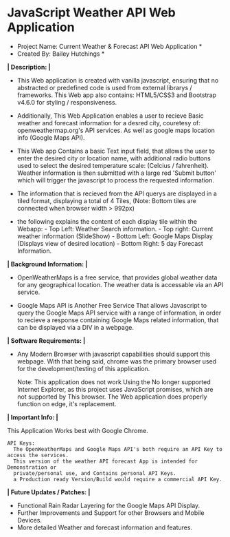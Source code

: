 # JavaScript Weather API Web Application

* Project Name:  Current Weather & Forecast API Web Application *
* Created By: Bailey Hutchings *

<b>| Description: | </b>

- This Web application is created with vanilla javascript, 
ensuring that no abstracted or predefined code is used from external librarys / frameworks. 
This Web app also contains: HTML5/CSS3 and Bootstrap v4.6.0 for styling / responsiveness.

- Additionally, This Web Application enables a user to recieve Basic weather and forecast information for a desred city, 
couretesy of: openweathermap.org's API services. As well as google maps location info (Google Maps API).

- This Web app Contains a basic Text input field, that allows the user to enter the desired city
or location name, with additional radio buttons used to select the desired temperature scale: 
(Celcius / fahrenheit). Weather information is then submitted with a large red 'Submit button'
which will trigger the javascript to process the requested information.

- The information that is recieved from the API querys are displayed in a tiled format, displaying
a total of 4 Tiles, (Note: Bottom tiles are connected when browser width > 992px)

- the following explains the content of each display tile within the Webapp:
		- Top Left: Weather Search information.
		- Top right: Current weather information (SlideShow)
		- Bottom Left: Google Maps Display (Displays view of desired location)
		- Bottom Right: 5 day Forecast Information.
    
    
<b>| Background Information: | </b> 
- OpenWeatherMaps is a free service, that provides global weather data for any geographical location. 
The weather data is accessable via an API service.

- Google Maps API is Another Free Service That allows Javascript to query the Google Maps API
service with a range of information, in order to recieve a response containing Google Maps
related information, that can be displayed via a DIV in a webpage.


<b>| Software Requirements: | </b>

- Any Modern Browser with javascript capabilities should support this webpage.
With that being said, chrome was the primary browser used for the development/testing
of this application.

	Note: This application does not work Using the No longer supported Internet Explorer,
		  as this project uses JavaScript promises, which are not supported by This browser.
		  The Web application does properly function on edge, it's replacement.


<b>| Important Info: | </b>

This Application Works best with Google Chrome.

    API Keys:
	  The OpenWeatherMaps and Google Maps API's both require an API Key to access the services.
	  This version of the weather API forecast App is intended for Demonstration or
	  private/personal use, and Contains personal API Keys. 
	  a Production ready Version/Build would require a commercial API Key.


<b>| Future Updates / Patches: | </b>
- Functional Rain Radar Layering for the Google Maps API Display.
- Further Improvements and Support for other Browsers and Mobile Devices.
- More detailed Weather and forecast information and features.
